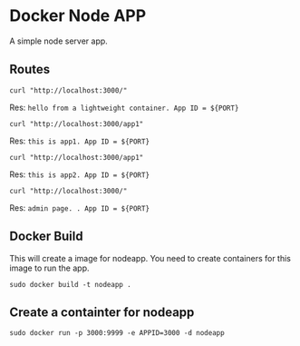 # Docker Node APP
A simple node server app.
## Routes
```curl "http://localhost:3000/"```

Res: ```hello from a lightweight container. App ID = ${PORT}```

```curl "http://localhost:3000/app1"```

Res: ```this is app1. App ID = ${PORT}```

```curl "http://localhost:3000/app1"```

Res: ```this is app2. App ID = ${PORT}```

```curl "http://localhost:3000/"```

Res: ```admin page. . App ID = ${PORT}```

## Docker Build
This will create a image for nodeapp. You need to create containers for this image to run the app.

```sudo docker build -t nodeapp .```

## Create a containter for nodeapp
```sudo docker run -p 3000:9999 -e APPID=3000 -d nodeapp```